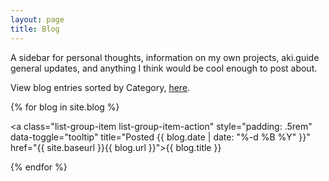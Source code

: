 ```yaml
---
layout: page
title: Blog
---
```


<p>

A sidebar for personal thoughts, information on my own projects, aki.guide general updates, and anything I think would be cool enough to post about.

</p>

<p>

View blog entries sorted by Category, <a href="{{ site.baseurl }}/categories/">here</a>.

</p>

<section class="blog">

<div class="list-group">

{% for blog in site.blog %}

<a class="list-group-item list-group-item-action" style="padding: .5rem" data-toggle="tooltip" title="Posted {{ blog.date | date: "%-d %B %Y" }}" href="{{ site.baseurl }}{{ blog.url }}">{{ blog.title }}</a>

{% endfor %}

</div>

</section>

